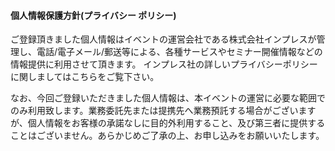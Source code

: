 #### 個人情報保護方針(プライバシー ポリシー)

ご登録頂きました個人情報はイベントの運営会社である株式会社インプレスが管理し、電話/電子メール/郵送等による、各種サービスやセミナー開催情報などの情報提供に利用させて頂きます。 インプレス社の詳しいプライバシーポリシーに関しましてはこちらをご覧下さい。

なお、今回ご登録いただきました個人情報は、本イベントの運営に必要な範囲でのみ利用致します。業務委託先または提携先へ業務預託する場合がございますが、個人情報をお客様の承諾なしに目的外利用すること、及び第三者に提供することはございません。あらかじめご了承の上、お申し込みをお願いいたします。
